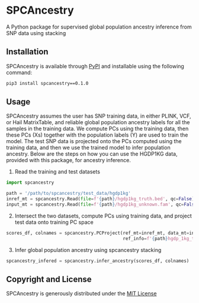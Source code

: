 # SPCAncestry
A Python package for supervised global population ancestry inference from SNP data using stacking

## Installation
SPCAncestry is available through [PyPI](https://pypi.org/project/spcancestry/0.1.0/) and installable using the following command:
```bash
pip3 install spcancestry==0.1.0
```

## Usage
SPCAncestry assumes the user has SNP training data, in either PLINK, VCF, or Hail MatrixTable, and reliable global
population ancestry labels for all the samples in the training data. We compute PCs using the training data, then these PCs
(Xs) together with the population labels (Y) are used to train the model. The test SNP data
is projected onto the PCs computed using the training data, and then we use the trained model to infer population ancestry.
Below are the steps on how you can use the HGDP1KG data, provided with this package, for ancestry inference.

1. Read the training and test datasets
```python
import spcancestry

path = '/path/to/spcancestry/test_data/hgdp1kg'
inref_mt = spcancestry.Read(file=f'{path}/hgdp1kg_truth.bed', qc=False).as_matrixtable()
input_mt = spcancestry.Read(file=f'{path}/hgdp1kg_unknown.fam', qc=False).as_matrixtable()
```

2. Intersect the two datasets, compute PCs using training data, and project test data onto training PC space
```python
scores_df, colnames = spcancestry.PCProject(ref_mt=inref_mt, data_mt=input_mt,
                                            ref_info=f'{path}hgdp_1kg_truth_labels.txt').run_pca_projection()
```

3. Infer global population ancestry using spcancestry stacking
```python
spcancestry_infered = spcancestry.infer_ancestry(scores_df, colnames)
```

## Copyright and License
SPCAncestry is generously distributed under the [MIT License](https://github.com/LindoNkambule/spcancestry/blob/main/LICENSE)
